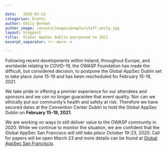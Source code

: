 ```yaml
---

date:   2020-03-12
categories: Events
author: Emily Berman
author_image: /assets/images/people/staff_emily.jpg
layout: blogpost
title:  Global AppSec Dublin postponed to 2021
excerpt_separator: <!--more-->

---
```


Following recent developments within Ireland, throughout Europe, and worldwide relating to COVID-19, the OWASP Foundation has made the difficult, but considered decision, to postpone the Global AppSec Dublin set to take place June 15-19 and has been rescheduled for February 15-19, 2021.

<!--more-->

We take pride in offering a premier experience for our attendees and sponsors and we can no longer guarantee that event quality. Nor can we ethically put our community’s health and safety at risk. Therefore we have secured dates at the Convention Center Dublin to hold the Global AppSec Dublin on **February 15-19, 2021**.

We are working on ways to still deliver value to the OWASP community in 2020. While we continue to monitor the situation, we are confident that the Global AppSec San Francisco *will still take place* October 19-23, 2020. Call for papers will be open March 23 and more details can be found at [Global AppSec San Franciscio](https://sf.globalappsec.org).
